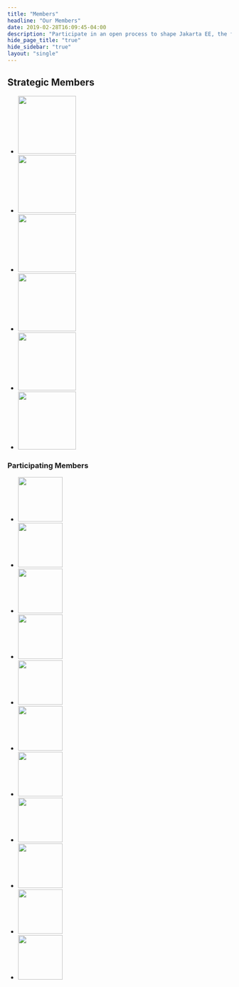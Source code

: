 ```yaml
---
title: "Members"
headline: "Our Members"
date: 2019-02-28T16:09:45-04:00
description: "Participate in an open process to shape Jakarta EE, the future of Cloud Native Java."
hide_page_title: "true"
hide_sidebar: "true"
layout: "single"
---
```


<div class="jakarta-members margin-bottom-50">
      <h2 class="heading-line text-center">
        <span>Strategic Members</span>
      </h2>
      <ul class="list-inline text-center">
        <li><a href="https://www.fujitsu.com/" target="_blank"><img src="/images/members/jakarta-member_fujitsu.svg" width="130" class="img-responsive"></a></li>
        <li><a href="https://www.ibm.com/" target="_blank"><img src="/images/members/jakarta-member_ibm.png" width="130" class="img-responsive"></a></li>
        <li><a href="https://www.oracle.com/" target="_blank"><img src="/images/members/jakarta-member_oracle.svg" width="130" class="img-responsive"></a></li>
        <li><a href="https://www.payara.fish/" target="_blank"><img src="/images/members/jakarta-member_payara.svg" width="130" class="img-responsive"></a></li>
        <li><a href="https://www.redhat.com/" target="_blank"><img src="/images/members/jakarta-member_redhat.svg" width="130" class="img-responsive"></a></li>
        <li><a href="https://www.tomitribe.com/" target="_blank"><img src="/images/members/jakarta-member_tomitribe.svg" width="130" class="img-responsive"></a></li>
      </ul>
      <div class="col-md-22 col-md-offset-1">
        <h3 class="heading-line text-center">
          <span>Participating Members</span>
        </h3>
        <ul class="list-inline text-center">
          <li><a href="https://www.cloudbees.com/" target="_blank"><img src="/images/members/jakarta-member_cloudbees.png" width="100" class="img-responsive"></a></li>
          <li><a href="https://www.docdoku.com/" target="_blank"><img src="/images/members/jakarta-member_docdoku.png" width="100" class="img-responsive"></a></li>
          <li><a href="https://incquerylabs.com/" target="_blank"><img src="/images/members/jakarta-member_incquerylabs.png" width="100" class="img-responsive"></a></li>
          <li><a href="https://www.liferay.com" target="_blank"><img src="/images/members/jakarta-member_liferay.svg" width="100" class="img-responsive"></a></li>
          <li><a href="https://www.lightbend.com/" target="_blank"><img src="/images/members/jakarta-member_lightbend.svg" width="100" class="img-responsive"></a></li>
          <li><a href="https://londonjavacommunity.wordpress.com" target="_blank"><img src="/images/members/jakarta-member_ljc.svg" width="100" class="img-responsive"></a></li>
          <li><a href="https://www.mizuhobank.com/index.html" target="_blank"><img src="/images/members/jakarta-member_mizuho.svg" width="100" class="img-responsive"></a></li>
          <li><a href="https://pivotal.io/" target="_blank"><img src="/images/members/jakarta-member_pivotal.svg" width="100" class="img-responsive"></a></li>
          <li><a href="https://www.k-teq.com/" target="_blank"><img src="/images/members/jakarta-member_k-teq.svg" width="100" class="img-responsive"></a></li>
          <li><a href="https://www.tradista.finance/" target="_blank"><img src="/images/members/jakarta-member_tradista.png" width="100" class="img-responsive"></a></li>
          <li><a href="https://webtide.com/" target="_blank"><img src="/images/members/jakarta-member_webtide.svg" width="100" class="img-responsive"></a></li>
        </ul>
      </div>
    </div>

